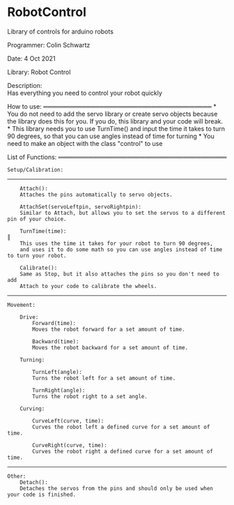 # RobotControl
Library of controls for arduino robots


Programmer: Colin Schwartz

Date: 4 Oct 2021

Library: Robot Control

Description:                                           
Has everything you need to control your robot quickly  



How to use:
═══════════════════════════════════════
	* You do not need to add the servo library or create servo objects because the library does this for you. 
	If you do, this library and your code will break.
	* This library needs you to use TurnTime() and input the time it takes to turn 90 degrees, 
	so that you can use angles instead of time for turning
	* You need to make an object with the class "control" to use


List of Functions:
═══════════════════════════════════════

	Setup/Calibration:
---------------------------------------

		Attach():
		Attaches the pins automatically to servo objects.

		AttachSet(servoLeftpin, servoRightpin):
		Similar to Attach, but allows you to set the servos to a different pin of your choice.      
		
		TurnTime(time):                                                                         												   ║
		This uses the time it takes for your robot to turn 90 degrees, 
		and uses it to do some math so you can use angles instead of time to turn your robot.

		Calibrate():
		Same as Stop, but it also attaches the pins so you don't need to add 
		Attach to your code to calibrate the wheels.

---------------------------------------

	Movement:

		Drive:
			Forward(time):
			Moves the robot forward for a set amount of time.

			Backward(time):
			Moves the robot backward for a set amount of time.

		Turning:

			TurnLeft(angle):
			Turns the robot left for a set amount of time.

			TurnRight(angle):
			Turns the robot right to a set angle.

		Curving:

			CurveLeft(curve, time):
			Curves the robot left a defined curve for a set amount of time.

			CurveRight(curve, time):
			Curves the robot right a defined curve for a set amount of time.

---------------------------------------

	Other:
		Detach():
		Detaches the servos from the pins and should only be used when your code is finished.
